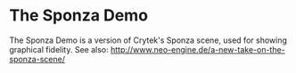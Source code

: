 The Sponza Demo
===========

The Sponza Demo is a version of Crytek's Sponza scene, used for showing graphical fidelity.
See also: http://www.neo-engine.de/a-new-take-on-the-sponza-scene/
